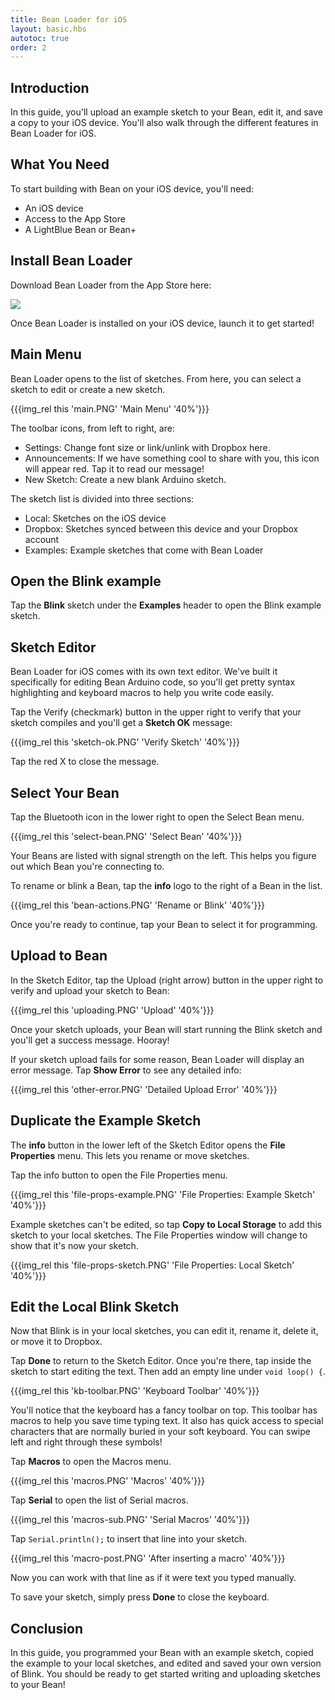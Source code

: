 ```yaml
---
title: Bean Loader for iOS
layout: basic.hbs
autotoc: true
order: 2
---
```


## Introduction

In this guide, you'll upload an example sketch to your Bean, edit it, and save a copy to your iOS device. You'll also walk through the different features in Bean Loader for iOS.

## What You Need

To start building with Bean on your iOS device, you'll need:

* An iOS device
* Access to the App Store
* A LightBlue Bean or Bean+

## Install Bean Loader

Download Bean Loader from the App Store here:

<a href="https://itunes.apple.com/us/app/bean-loader-lightblue-bean/id936509473?mt=8">
  <img src="../../_assets/images/getting-started/ios/app_store.svg">
</a>

Once Bean Loader is installed on your iOS device, launch it to get started!

## Main Menu

Bean Loader opens to the list of sketches. From here, you can select a sketch to edit or create a new sketch.

{{{img_rel this 'main.PNG' 'Main Menu' '40%'}}}

The toolbar icons, from left to right, are:

* Settings: Change font size or link/unlink with Dropbox here.
* Announcements: If we have something cool to share with you, this icon will appear red. Tap it to read our message!
* New Sketch: Create a new blank Arduino sketch.

The sketch list is divided into three sections:

* Local: Sketches on the iOS device
* Dropbox: Sketches synced between this device and your Dropbox account
* Examples: Example sketches that come with Bean Loader

## Open the Blink example

Tap the **Blink** sketch under the **Examples** header to open the Blink example sketch.

## Sketch Editor

Bean Loader for iOS comes with its own text editor. We've built it specifically for editing Bean Arduino code, so you'll get pretty syntax highlighting and keyboard macros to help you write code easily.

Tap the Verify (checkmark) button in the upper right to verify that your sketch compiles and you'll get a **Sketch OK** message:

{{{img_rel this 'sketch-ok.PNG' 'Verify Sketch' '40%'}}}

Tap the red X to close the message.

## Select Your Bean

Tap the Bluetooth icon in the lower right to open the Select Bean menu.

{{{img_rel this 'select-bean.PNG' 'Select Bean' '40%'}}}

Your Beans are listed with signal strength on the left. This helps you figure out which Bean you're connecting to.

To rename or blink a Bean, tap the **info** logo to the right of a Bean in the list.

{{{img_rel this 'bean-actions.PNG' 'Rename or Blink' '40%'}}}

Once you're ready to continue, tap your Bean to select it for programming.

## Upload to Bean

In the Sketch Editor, tap the Upload (right arrow) button in the upper right to verify and upload your sketch to Bean:

{{{img_rel this 'uploading.PNG' 'Upload' '40%'}}}

Once your sketch uploads, your Bean will start running the Blink sketch and you'll get a success message. Hooray!

If your sketch upload fails for some reason, Bean Loader will display an error message. Tap **Show Error** to see any detailed info:

{{{img_rel this 'other-error.PNG' 'Detailed Upload Error' '40%'}}}

## Duplicate the Example Sketch

The **info** button in the lower left of the Sketch Editor opens the **File Properties** menu. This lets you rename or move sketches.

Tap the info button to open the File Properties menu.

{{{img_rel this 'file-props-example.PNG' 'File Properties: Example Sketch' '40%'}}}

Example sketches can't be edited, so tap **Copy to Local Storage** to add this sketch to your local sketches. The File Properties window will change to show that it's now your sketch.

{{{img_rel this 'file-props-sketch.PNG' 'File Properties: Local Sketch' '40%'}}}

## Edit the Local Blink Sketch

Now that Blink is in your local sketches, you can edit it, rename it, delete it, or move it to Dropbox.

Tap **Done** to return to the Sketch Editor. Once you're there, tap inside the sketch to start editing the text. Then add an empty line under `void loop() {`.

{{{img_rel this 'kb-toolbar.PNG' 'Keyboard Toolbar' '40%'}}}

You'll notice that the keyboard has a fancy toolbar on top. This toolbar has macros to help you save time typing text. It also has quick access to special characters that are normally buried in your soft keyboard. You can swipe left and right through these symbols!

Tap **Macros** to open the Macros menu.

{{{img_rel this 'macros.PNG' 'Macros' '40%'}}}

Tap **Serial** to open the list of Serial macros.

{{{img_rel this 'macros-sub.PNG' 'Serial Macros' '40%'}}}

Tap `Serial.println();` to insert that line into your sketch.

{{{img_rel this 'macro-post.PNG' 'After inserting a macro' '40%'}}}

Now you can work with that line as if it were text you typed manually.

To save your sketch, simply press **Done** to close the keyboard.

## Conclusion

In this guide, you programmed your Bean with an example sketch, copied the example to your local sketches, and edited and saved your own version of Blink. You should be ready to get started writing and uploading sketches to your Bean!
